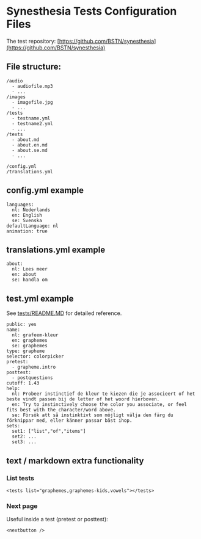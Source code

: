 # Synesthesia Tests Configuration Files

The test repository:
[https://github.com/BSTN/synesthesia](https://github.com/BSTN/synesthesia)

## File structure:

```
/audio
  - audiofile.mp3
  - ...
/images
  - imagefile.jpg
  - ...
/tests
  - testname.yml
  - testname2.yml
  - ...
/texts
  - about.md
  - about.en.md
  - about.se.md
  - ...

/config.yml
/translations.yml
```

## config.yml example

```
languages:
  nl: Nederlands
  en: English
  se: Svenska
defaultLanguage: nl
animation: true
```

## translations.yml example

```
about:
  nl: Lees meer
  en: about
  se: handla om
```

## test.yml example

See [tests/README.MD](tests/README.MD) for detailed reference.

```
public: yes
name:
  nl: grafeem-kleur
  en: graphemes
  se: graphemes
type: grapheme
selector: colorpicker
pretest:
  - grapheme.intro
posttest:
  - postquestions
cutoff: 1.43
help:
  nl: Probeer instinctief de kleur te kiezen die je associeert of het beste vindt passen bij de letter of het woord hierboven.
  en: Try to instinctively choose the color you associate, or feel fits best with the character/word above.
  se: Försök att så instinktivt som möjligt välja den färg du förknippar med, eller känner passar bäst ihop.
sets:
  set1: ["list","of","items"]
  set2: ...
  set3: ...
```

## text / markdown extra functionality

### List tests

```
<tests list="graphemes,graphemes-kids,vowels"></tests>
```

### Next page

Useful inside a test (pretest or posttest):

```
<nextbutton />
```
